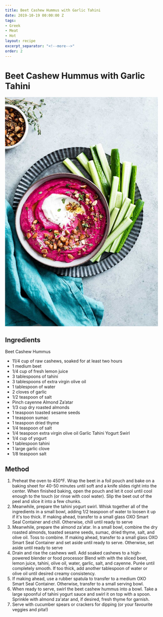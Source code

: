 ```yaml
---
title: Beet Cashew Hummus with Garlic Tahini
date: 2019-10-19 00:00:00 Z
tags:
- Greek
- Meat
- Hot
layout: recipe
excerpt_separator: "<!--more-->"
order: 2
---
```


# Beet Cashew Hummus with Garlic Tahini

<!--more-->

[![Beet Cashew Hummus with Garlic Tahini](/_uploads/cashew.jpg)](/_uploads/cashew.jpg)

## Ingredients

Beet Cashew Hummus
- 11/4 cup of raw cashews, soaked for at least two hours
- 1 medium beet
- 1/4 cup of fresh lemon juice
- 3 tablespoons of tahini
- 3 tablespoons of extra virgin olive oil
- 1 tablespoon of water
- 2 cloves of garlic
- 1/2 teaspoon of salt
- Pinch cayenne
Almond Za’atar
- 1/3 cup dry roasted almonds
- 1 teaspoon toasted sesame seeds
- 1 teaspoon sumac
- 1 teaspoon dried thyme
- 1/4 teaspoon of salt
- 1/4 teaspoon extra virgin olive oil
Garlic Tahini Yogurt Swirl
- 1/4 cup of yogurt
- 1 tablespoon tahini
- 1 large garlic clove
- 1/8 teaspoon salt


## Method

1. Preheat the oven to 450°F. Wrap the beet in a foil pouch and bake on a baking sheet for 40-50 minutes until soft and a knife slides right into the center. When finished baking, open the pouch and let it cool until cool enough to the touch (or rinse with cool water). Slip the beet out of the peel and slice it into a few chunks.
2. Meanwhile, prepare the tahini yogurt swirl. Whisk together all of the ingredients in a small bowl, adding 1/2 teaspoon of water to loosen it up if it's too thick. If making ahead, transfer to a small glass OXO Smart Seal Container and chill. Otherwise, chill until ready to serve
3. Meanwhile, prepare the almond za'atar. In a small bowl, combine the dry roasted almonds, toasted sesame seeds, sumac, dried thyme, salt, and olive oil. Toss to combine. If making ahead, transfer to a small glass OXO Smart Seal Container and set aside until ready to serve. Otherwise, set aside until ready to serve
4. Drain and rise the cashews well. Add soaked cashews to a high-powered blender or food processor Blend with with the sliced beet, lemon juice, tahini, olive oil, water, garlic, salt, and cayenne. Purée until completely smooth. If too thick, add another tablespoon of water or olive oil until desired creamy consistency.
5. If making ahead, use a rubber spatula to transfer to a medium OXO Smart Seal Container. Otherwise, transfer to a small serving bowl.
6. When ready to serve, swirl the beet cashew hummus into a bowl. Take a large spoonful of tahini yogurt sauce and swirl it on top with a spoon. Sprinkle with almond za'atar and, if desired, fresh thyme for garnish.
7. Serve with cucumber spears or crackers for dipping (or your favourite veggies and pita!)
